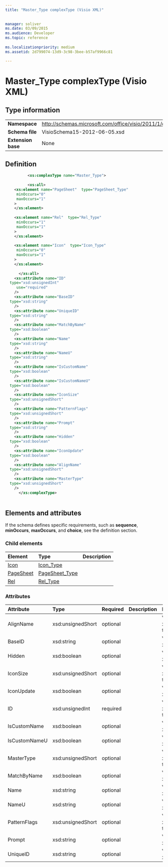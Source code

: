 ```yaml
---
title: "Master_Type complexType (Visio XML)"
 
 
manager: soliver
ms.date: 03/09/2015
ms.audience: Developer
ms.topic: reference
 
ms.localizationpriority: medium
ms.assetid: 2d799074-13d9-3c98-3bee-b57af9966c81

---
```


# Master_Type complexType (Visio XML)

## Type information

|||
|:-----|:-----|
|**Namespace** <br/> |http://schemas.microsoft.com/office/visio/2011/1/core  <br/> |
|**Schema file** <br/> |VisioSchema15-2012-06-05.xsd  <br/> |
|**Extension base** <br/> |None  <br/> |
   
## Definition

```XML
          <xs:complexType name="Master_Type">
          
          <xs:all>
    <xs:element name="PageSheet"  type="PageSheet_Type"
     minOccurs="0"
     maxOccurs="1"
    >
    </xs:element>
    
    <xs:element name="Rel"  type="Rel_Type"
     minOccurs="1"
     maxOccurs="1"
    >
    </xs:element>
    
    <xs:element name="Icon"  type="Icon_Type"
     minOccurs="0"
     maxOccurs="1"
    >
    </xs:element>
    
      </xs:all>
    <xs:attribute name="ID"
  type="xsd:unsignedInt"
     use="required"
    />
    <xs:attribute name="BaseID"
  type="xsd:string"
    />
    <xs:attribute name="UniqueID"
  type="xsd:string"
    />
    <xs:attribute name="MatchByName"
  type="xsd:boolean"
    />
    <xs:attribute name="Name"
  type="xsd:string"
    />
    <xs:attribute name="NameU"
  type="xsd:string"
    />
    <xs:attribute name="IsCustomName"
  type="xsd:boolean"
    />
    <xs:attribute name="IsCustomNameU"
  type="xsd:boolean"
    />
    <xs:attribute name="IconSize"
  type="xsd:unsignedShort"
    />
    <xs:attribute name="PatternFlags"
  type="xsd:unsignedShort"
    />
    <xs:attribute name="Prompt"
  type="xsd:string"
    />
    <xs:attribute name="Hidden"
  type="xsd:boolean"
    />
    <xs:attribute name="IconUpdate"
  type="xsd:boolean"
    />
    <xs:attribute name="AlignName"
  type="xsd:unsignedShort"
    />
    <xs:attribute name="MasterType"
  type="xsd:unsignedShort"
    />
      </xs:complexType>
      
```

## Elements and attributes

If the schema defines specific requirements, such as **sequence**, **minOccurs**, **maxOccurs**, and **choice**, see the definition section. 
  
### Child elements

|**Element**|**Type**|**Description**|
|:-----|:-----|:-----|
|[Icon](icon-element-master_type-complextypevisio-xml.md) <br/> |[Icon_Type](icon_type-complextypevisio-xml.md) <br/> ||
|[PageSheet](pagesheet-element-master_type-complextypevisio-xml.md) <br/> |[PageSheet_Type](pagesheet_type-complextypevisio-xml.md) <br/> ||
|[Rel](rel-element-master_type-complextypevisio-xml.md) <br/> |[Rel_Type](rel_type-complextypevisio-xml.md) <br/> ||
   
### Attributes

|**Attribute**|**Type**|**Required**|**Description**|**Possible values**|
|:-----|:-----|:-----|:-----|:-----|
|AlignName  <br/> |xsd:unsignedShort  <br/> |optional  <br/> ||Values of the xsd:unsignedShort type. |
|BaseID  <br/> |xsd:string  <br/> |optional  <br/> ||Values of the xsd:string type. |
|Hidden  <br/> |xsd:boolean  <br/> |optional  <br/> ||Values of the xsd:boolean type. |
|IconSize  <br/> |xsd:unsignedShort  <br/> |optional  <br/> ||Values of the xsd:unsignedShort type. |
|IconUpdate  <br/> |xsd:boolean  <br/> |optional  <br/> ||Values of the xsd:boolean type. |
|ID  <br/> |xsd:unsignedInt  <br/> |required  <br/> ||Values of the xsd:unsignedInt type. |
|IsCustomName  <br/> |xsd:boolean  <br/> |optional  <br/> ||Values of the xsd:boolean type. |
|IsCustomNameU  <br/> |xsd:boolean  <br/> |optional  <br/> ||Values of the xsd:boolean type. |
|MasterType  <br/> |xsd:unsignedShort  <br/> |optional  <br/> ||Values of the xsd:unsignedShort type. |
|MatchByName  <br/> |xsd:boolean  <br/> |optional  <br/> ||Values of the xsd:boolean type. |
|Name  <br/> |xsd:string  <br/> |optional  <br/> ||Values of the xsd:string type. |
|NameU  <br/> |xsd:string  <br/> |optional  <br/> ||Values of the xsd:string type. |
|PatternFlags  <br/> |xsd:unsignedShort  <br/> |optional  <br/> ||Values of the xsd:unsignedShort type. |
|Prompt  <br/> |xsd:string  <br/> |optional  <br/> ||Values of the xsd:string type. |
|UniqueID  <br/> |xsd:string  <br/> |optional  <br/> ||Values of the xsd:string type. |
   

